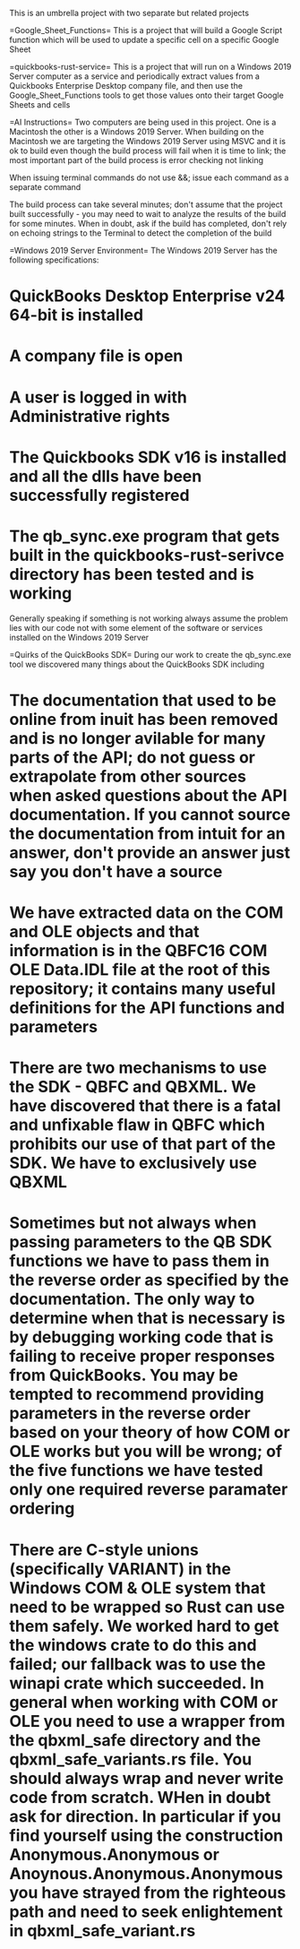 This is an umbrella project with two separate but related projects

=Google_Sheet_Functions=
This is a project that will build a Google Script function which will be used to update a specific cell on a specific Google Sheet

=quickbooks-rust-service=
This is a project that will run on a Windows 2019 Server computer as a service and periodically extract values from a Quickbooks Enterprise Desktop company file, and then use the Google_Sheet_Functions tools to get those values onto their target Google Sheets and cells

=AI Instructions=
Two computers are being used in this project. One is a Macintosh the other is a Windows 2019 Server. When building on the Macintosh we are targeting the Windows 2019 Server using MSVC and it is ok to build even though the build process will fail when it is time to link; the most important part of the build process is error checking not linking

When issuing terminal commands do not use &&; issue each command as a separate command

The build process can take several minutes; don't assume that the project built successfully - you may need to wait to analyze the results of the build for some minutes. When in doubt, ask if the build has completed, don't rely on echoing strings to the Terminal to detect the completion of the build

=Windows 2019 Server Environment=
The Windows 2019 Server has the following specifications:
# QuickBooks Desktop Enterprise v24 64-bit is installed
# A company file is open
# A user is logged in with Administrative rights
# The Quickbooks SDK v16 is installed and all the dlls have been successfully registered
# The qb_sync.exe program that gets built in the quickbooks-rust-serivce directory has been tested and is working

Generally speaking if something is not working always assume the problem lies with our code not with some element of the software or services installed on the Windows 2019 Server

=Quirks of the QuickBooks SDK=
During our work to create the qb_sync.exe tool we discovered many things about the QuickBooks SDK including
# The documentation that used to be online from inuit has been removed and is no longer avilable for many parts of the API; do not guess or extrapolate from other sources when asked questions about the API documentation. If you cannot source the documentation from intuit for an answer, don't provide an answer just say you don't have a source
# We have extracted data on the COM and OLE objects and that information is in the QBFC16 COM OLE Data.IDL file at the root of this repository; it contains many useful definitions for the API functions and parameters
# There are two mechanisms to use the SDK - QBFC and QBXML. We have discovered that there is a fatal and unfixable flaw in QBFC which prohibits our use of that part of the SDK. We have to exclusively use QBXML
# Sometimes but not always when passing parameters to the QB SDK functions we have to pass them in the reverse order as specified by the documentation. The only way to determine when that is necessary is by debugging working code that is failing to receive proper responses from QuickBooks. You may be tempted to recommend providing parameters in the reverse order based on your theory of how COM or OLE works but you will be wrong; of the five functions we have tested only one required reverse paramater ordering
# There are C-style unions (specifically VARIANT) in the Windows COM & OLE system that need to be wrapped so Rust can use them safely. We worked hard to get the windows crate to do this and failed; our fallback was to use the winapi crate which succeeded. In general when working with COM or OLE you need to use a wrapper from the qbxml_safe directory and the qbxml_safe_variants.rs file. You should always wrap and never write code from scratch. WHen in doubt ask for direction. In particular if you find yourself using the construction Anonymous.Anonymous or Anoynous.Anonymous.Anonymous you have strayed from the righteous path and need to seek enlightement in qbxml_safe_variant.rs
